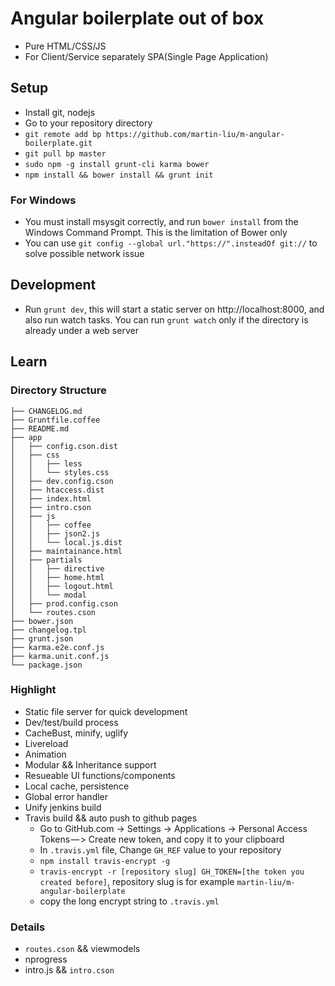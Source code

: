 # Angular boilerplate out of box

* Pure HTML/CSS/JS
* For Client/Service separately SPA(Single Page Application)

## Setup
  * Install git, nodejs
  * Go to your repository directory
  * `git remote add bp https://github.com/martin-liu/m-angular-boilerplate.git`
  * `git pull bp master`
  * `sudo npm -g install grunt-cli karma bower`
  * `npm install && bower install && grunt init`

### For Windows
  * You must install msysgit correctly, and run `bower install` from the Windows Command Prompt. This is the limitation of Bower only
  * You can use `git config --global url."https://".insteadOf git://` to solve possible network issue

## Development
  * Run `grunt dev`, this will start a static server on http://localhost:8000, and also run watch tasks. You can run `grunt watch` only if the directory is already under a web server

## Learn
### Directory Structure
```
├── CHANGELOG.md
├── Gruntfile.coffee
├── README.md
├── app
│   ├── config.cson.dist
│   ├── css
│   │   ├── less
│   │   └── styles.css
│   ├── dev.config.cson
│   ├── htaccess.dist
│   ├── index.html
│   ├── intro.cson
│   ├── js
│   │   ├── coffee
│   │   ├── json2.js
│   │   └── local.js.dist
│   ├── maintainance.html
│   ├── partials
│   │   ├── directive
│   │   ├── home.html
│   │   ├── logout.html
│   │   └── modal
│   ├── prod.config.cson
│   └── routes.cson
├── bower.json
├── changelog.tpl
├── grunt.json
├── karma.e2e.conf.js
├── karma.unit.conf.js
└── package.json
```
### Highlight
* Static file server for quick development
* Dev/test/build process
* CacheBust, minify, uglify
* Livereload
* Animation
* Modular && Inheritance support
* Resueable UI functions/components
* Local cache, persistence
* Global error handler
* Unify jenkins build
* Travis build && auto push to github pages
  - Go to GitHub.com -> Settings -> Applications -> Personal Access Tokens — > Create new token, and copy it to your clipboard
  - In `.travis.yml` file, Change `GH_REF` value to your repository
  - `npm install travis-encrypt -g`
  - `travis-encrypt -r [repository slug] GH_TOKEN=[the token you created before]`, repository slug is for example `martin-liu/m-angular-boilerplate`
  - copy the long encrypt string to `.travis.yml`

### Details
* `routes.cson` && viewmodels
* nprogress
* intro.js && `intro.cson`
